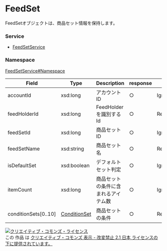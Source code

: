 

# FeedSet

FeedSetオブジェクトは、商品セット情報を保持します。

### Service

+ [FeedSetService](../../services/FeedSetService.md)

### Namespace

[FeedSetService#Namespace](../../services/FeedSetService.md#namespace)

| Field | Type | Description | response | add | remove |
| ----- | ---- | ----------- | -------- | --------- | --------- |
| accountId | xsd:long | アカウントID | ○ | Ignore | Ignore | |
| feedHolderId | xsd:long | FeedHolderを識別するId | ○ | Requirement | Requirement | |
| feedSetId | xsd:long | 商品セットID | ○ | Ignore | Requirement | |
| feedSetName | xsd:string | 商品セット名 | ○ | Requirement | Ignore | |
| isDefaultSet | xsd:boolean | デフォルトセット判定 | ○ | Ignore | Ignore | |
| itemCount | xsd:long | 商品セットの条件に含まれるアイテム数 | ○ | Ignore | Ignore | |
| conditionSets[0..10] | [ConditionSet](./ConditionSet.md) | 商品セットの条件 | ○ | Requirement | Ignore | |

<a rel="license" href="http://creativecommons.org/licenses/by-nd/2.1/jp/"><img alt="クリエイティブ・コモンズ・ライセンス" style="border-width:0" src="https://i.creativecommons.org/l/by-nd/2.1/jp/88x31.png" /></a><br />この 作品 は <a rel="license" href="http://creativecommons.org/licenses/by-nd/2.1/jp/">クリエイティブ・コモンズ 表示 - 改変禁止 2.1 日本 ライセンスの下に提供されています。</a>

